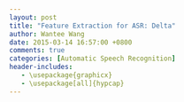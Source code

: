 ```yaml
---
layout: post
title: "Feature Extraction for ASR: Delta"
author: Wantee Wang
date: 2015-03-14 16:57:00 +0800
comments: true
categories: [Automatic Speech Recognition]
header-includes:
   - \usepackage{graphicx}
   - \usepackage[all]{hypcap}
---
```

